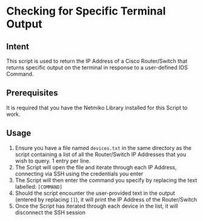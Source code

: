# Checking for Specific Terminal Output

## Intent
This script is used to return the IP Address of a Cisco Router/Switch that returns specific output on the terminal in response to a user-defined IOS Command.

## Prerequisites
It is required that you have the Netmiko Library installed for this Script to work.

## Usage
1. Ensure you have a file named `devices.txt` in the same directory as the script containing a list of all the Router/Switch IP Addresses that you wish to query. 1 entry per line.
2. The Script will open the file and iterate through each IP Address, connecting via SSH using the credentials you enter
3. The Script will then enter the command you specify by replacing the text labelled: `[COMMAND]`
4. Should the script encounter the user-provided text in the output (entered by replacing `[]`), it will print the IP Address of the Router/Switch
5. Once the Script has iterated through each device in the list, it will disconnect the SSH session
